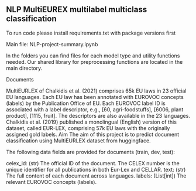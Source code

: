 ## NLP MultiEUREX multilabel multiclass classification

To run code please install requirements.txt with package versions first

Main file: NLP-project-summary.ipynb

In the folders you can find files for each model type and utility functions 
needed. Our shared library for preprocessing functions are located in the main directory.  


Documents

MultiEURLEX of Chalkidis et al. (2021) comprises 65k EU laws in 23 official EU languages. Each EU law has been annotated with EUROVOC concepts (labels) by the Publication Office of EU. Each EUROVOC label ID is associated with a label descriptor, e.g., [60, agri-foodstuffs], [6006, plant product], [1115, fruit]. The descriptors are also available in the 23 languages. Chalkidis et al. (2019) published a monolingual (English) version of this dataset, called EUR-LEX, comprising 57k EU laws with the originally assigned gold labels.
Aim
The aim of this project is to predict document classification using MultiEURLEX dataset from huggingface. 

The following data fields are provided for documents (train, dev, test):

celex_id: (str) The official ID of the document. The CELEX number is the unique identifier for all publications in both Eur-Lex and CELLAR.
text: (str) The full content of each document across languages.
labels: (List[int]) The relevant EUROVOC concepts (labels).



